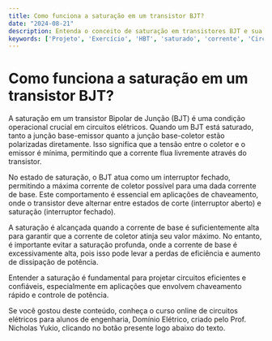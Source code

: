 ```yaml
---
title: Como funciona a saturação em um transistor BJT?
date: "2024-08-21"
description: Entenda o conceito de saturação em transistores BJT e sua importância em circuitos elétricos.
keywords: ['Projeto', 'Exercício', 'HBT', 'saturado', 'corrente', 'Circuito', 'BJT']
---
```


# Como funciona a saturação em um transistor BJT?

A saturação em um transistor Bipolar de Junção (BJT) é uma condição operacional crucial em circuitos elétricos. Quando um BJT está saturado, tanto a junção base-emissor quanto a junção base-coletor estão polarizadas diretamente. Isso significa que a tensão entre o coletor e o emissor é mínima, permitindo que a corrente flua livremente através do transistor.

No estado de saturação, o BJT atua como um interruptor fechado, permitindo a máxima corrente de coletor possível para uma dada corrente de base. Este comportamento é essencial em aplicações de chaveamento, onde o transistor deve alternar entre estados de corte (interruptor aberto) e saturação (interruptor fechado).

A saturação é alcançada quando a corrente de base é suficientemente alta para garantir que a corrente de coletor atinja seu valor máximo. No entanto, é importante evitar a saturação profunda, onde a corrente de base é excessivamente alta, pois isso pode levar a perdas de eficiência e aumento de dissipação de potência.

Entender a saturação é fundamental para projetar circuitos eficientes e confiáveis, especialmente em aplicações que envolvem chaveamento rápido e controle de potência.

Se você gostou deste conteúdo, conheça o curso online de circuitos elétricos para alunos de engenharia, Domínio Elétrico, criado pelo Prof. Nicholas Yukio, clicando no botão presente logo abaixo do texto.